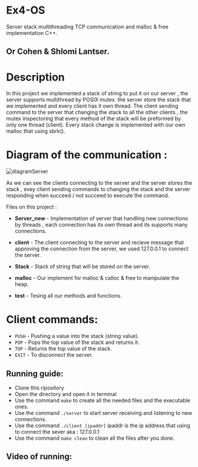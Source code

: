 # Ex4-OS
Server stack multithreading TCP communication and malloc &amp; free implementation C++.

## Or Cohen & Shlomi Lantser.

# Description

In this project we implemented a stack of string to put it on our server , the server supports multithread by POSIX mutex.
the server store the stack that we implemented and every client has it own thread.
The client sending command to the server that changing the stack to all the other clients , the mutex inspectoring that every method of the stack 
will be preformed by only one thread (client).
Every stack change is implemented with our own malloc that using sbrk().

# Diagram of the communication :

![diagramServer](https://user-images.githubusercontent.com/92504985/164740129-20ea15cc-26ea-4e4b-ba84-7d2b8ea435e1.png)


As we can see the clients connecting to the server and the server stores the stack , evey client sending commands to changing the stack and the server responding when succeed / not succeed to execute the command.


Files on this project :
                  
* **Server_new** - Implementation of server that handling new connections by threads , each connection has its own thread and its supports many connections.
                  
* **client** - The client connecting to the server and recieve message that approving the connection from the server, we used 127.0.0.1 to connect the server.

* **Stack** - Stack of string that will be stored on the server.

* **malloc** - Our implement for malloc & calloc & free to manipulate the heap.

* **test** - Tesing all our methods and functions.

# Client commands:

* `PUSH` - Pushing a value into the stack (string value).
* `POP` - Pops the top value of the stack and returns it.
* `TOP` - Returns the top value of the stack.
* `EXIT` - To disconnect the server.

                 
## Running guide:

* Clone this ripository
* Open the directory and open it in terminal
* Use the command `make` to create all the needed files and the executable ones.
* Use the command `./server` to start server receiving and listening to new connections.
* Use the command `./client [ipaddr]` ipaddr is the ip address that using to connect the sever aka : 127.0.0.1
* Use the command `make clean` to clean all the files after you done.


## Video of running:


        
                 
